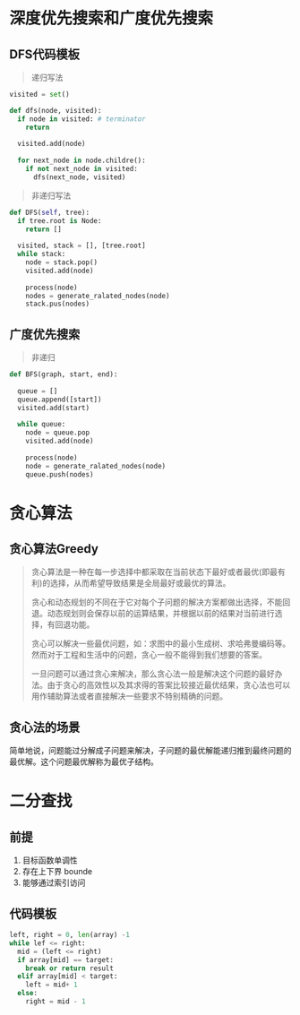 # 深度优先搜索和广度优先搜索



## DFS代码模板

> 递归写法

```python
visited = set()

def dfs(node, visited):
  if node in visited: # terminator
    return
  
  visited.add(node)
  
  for next_node in node.childre():
    if not next_node in visited:
      dfs(next_node, visited)
```

> 非递归写法

```python
def DFS(self, tree):
  if tree.root is Node:
    return []
  
  visited, stack = [], [tree.root]
  while stack:
    node = stack.pop()
    visited.add(node)
    
    process(node)
    nodes = generate_ralated_nodes(node)
    stack.pus(nodes)
```



## 广度优先搜索

> 非递归

```python
def BFS(graph, start, end):
  
  queue = []
  queue.append([start])
  visited.add(start)
  
  while queue:
    node = queue.pop
    visited.add(node)
    
    process(node)
    node = generate_ralated_nodes(node)
    queue.push(nodes)
```



# 贪心算法

## 贪心算法Greedy

>贪心算法是一种在每一步选择中都采取在当前状态下最好或者最优(即最有利)的选择，从而希望导致结果是全局最好或最优的算法。
>
>贪心和动态规划的不同在于它对每个子问题的解决方案都做出选择，不能回退。动态规划则会保存以前的运算结果，并根据以前的结果对当前进行选择，有回退功能。
>
>贪心可以解决一些最优问题，如：求图中的最小生成树、求哈弗曼编码等。然而对于工程和生活中的问题，贪心一般不能得到我们想要的答案。
>
>一旦问题可以通过贪心来解决，那么贪心法一般是解决这个问题的最好办法。由于贪心的高效性以及其求得的答案比较接近最优结果，贪心法也可以用作辅助算法或者直接解决一些要求不特别精确的问题。



## 贪心法的场景

简单地说，问题能过分解成子问题来解决，子问题的最优解能递归推到最终问题的最优解。这个问题最优解称为最优子结构。



# 二分查找

## 前提

1. 目标函数单调性
2. 存在上下界 bounde
3. 能够通过索引访问

## 代码模板

```python
left, right = 0, len(array) -1
while lef <= right:
  mid = (left <= right)
  if array[mid] == target:
    break or return result
  elif array[mid] < target:
    left = mid+ 1
  else:
    right = mid - 1 
```

